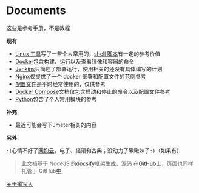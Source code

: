 # Documents

这些是参考手册，不是教程

**现有**

- [Linux 工具](linux-tool/)写了一些个人常用的，[shell 脚本](linux-tool/shell.md)有一定的参考价值
- [Docker](docker/)包含构建、运行以及查看镜像和容器的命令
- [Jenkins](jenkins/)只简述了部署运行，使用相关的还没有具体编写的计划
- [Nginx](nginx/)仅提供了一个 docker 部署和配置文件的范例参考
- [配置文件](config/)是平时经常使用的，仅供参考
- [Docker Compose](docker-compose/)文档仅包含启动和停止的命令以及配置文件参考
- [Python](python/)包含了个人常用模块的参考

**补充**

- 最近可能会写下Jmeter相关的内容

**另外**

`:(`心情不好了[网抑云](https://music.163.com/#/user/home?id=247886432)，电子、摇滚和古典；没动力了瞅瞅妹子`:)`（如果有）


> 此文档基于 NodeJS 的[docsify](https://docsify.js.org/#/zh-cn/)框架生成，源码
> 在[GitHub](https://github.com/StilleMenschen/docs)上，页面也同样托管于
> GitHub[中](https://stillemenschen.github.io/docs)

[关于撰写人](about/ "撰写人自述")
